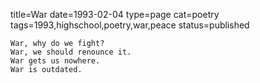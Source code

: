 title=War
date=1993-02-04
type=page
cat=poetry
tags=1993,highschool,poetry,war,peace
status=published
~~~~~~
War, why do we fight?
War, we should renounce it.
War gets us nowhere.
War is outdated.
